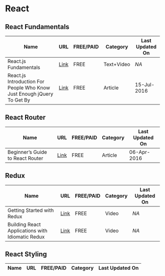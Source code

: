 # React
## React Fundamentals

Name | URL | FREE/PAID | Category | Last Updated On
-----|-----|-----------|----------|----------------
React.js Fundamentals |[Link](http://courses.reactjsprogram.com/p/reactjsfundamentals) | FREE | Text+Video | *NA*
React.js Introduction For People Who Know Just Enough jQuery To Get By | [Link](http://reactfordesigners.com/labs/reactjs-introduction-for-people-who-know-just-enough-jquery-to-get-by/) | FREE | Article | 15-Jul-2016

## React Router
Name | URL | FREE/PAID | Category | Last Updated On
-----|-----|-----------|----------|----------------
Beginner’s Guide to React Router | [Link](https://medium.com/@dabit3/beginner-s-guide-to-react-router-53094349669#.tg26om4nn) | FREE | Article | 06-Apr-2016

## Redux
Name | URL | FREE/PAID | Category | Last Updated On
-----|-----|-----------|----------|----------------
Getting Started with Redux | [Link](https://egghead.io/courses/getting-started-with-redux) | FREE | Video | *NA*
Building React Applications with Idiomatic Redux | [Link](https://egghead.io/courses/building-react-applications-with-idiomatic-redux) | FREE | Video | *NA*



## React Styling
Name | URL | FREE/PAID | Category | Last Updated On
-----|-----|-----------|----------|----------------

